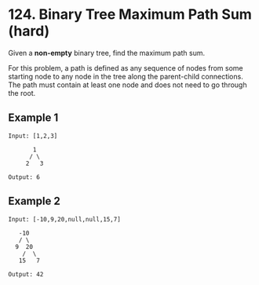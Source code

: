# 124. Binary Tree Maximum Path Sum (hard)

Given a **non-empty** binary tree, find the maximum path sum.

For this problem, a path is defined as any sequence of nodes from some starting node to any node in the tree along the parent-child connections. 
The path must contain at least one node and does not need to go through the root.

## Example 1
```
Input: [1,2,3]

       1
      / \
     2   3

Output: 6
```

## Example 2 
```
Input: [-10,9,20,null,null,15,7]

   -10
   / \
  9  20
    /  \
   15   7

Output: 42
```
